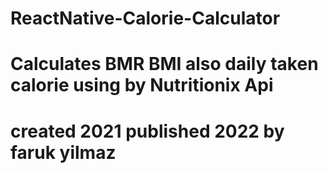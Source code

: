 # ReactNative-Calorie-Calculator
# Calculates BMR BMI also daily taken calorie using by Nutritionix Api
# created 2021 published 2022 by faruk yilmaz
